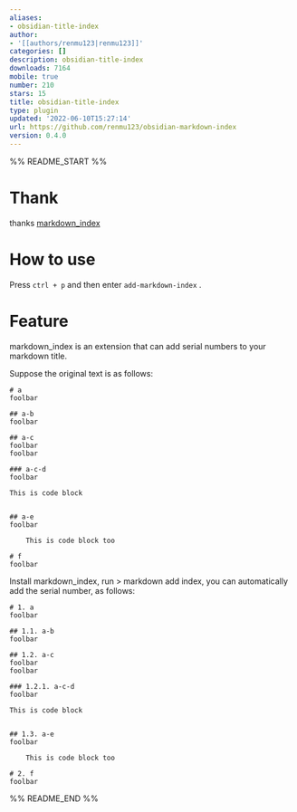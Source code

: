 ```yaml
---
aliases:
- obsidian-title-index
author:
- '[[authors/renmu123|renmu123]]'
categories: []
description: obsidian-title-index
downloads: 7164
mobile: true
number: 210
stars: 15
title: obsidian-title-index
type: plugin
updated: '2022-06-10T15:27:14'
url: https://github.com/renmu123/obsidian-markdown-index
version: 0.4.0
---
```


%% README_START %%

# Thank
thanks [markdown_index](https://github.com/legendmohe/markdown_index)


# How to use
Press `ctrl + p` and then enter `add-markdown-index` .

# Feature
markdown_index is an extension that can add serial numbers to your markdown title.

Suppose the original text is as follows:
```
# a
foolbar

## a-b
foolbar

## a-c
foolbar
foolbar

### a-c-d
foolbar

```
    This is code block
```

## a-e
foolbar

    This is code block too

# f
foolbar
```

Install markdown_index, run > markdown add index, you can automatically add the serial number, as follows:

```
# 1. a
foolbar

## 1.1. a-b
foolbar

## 1.2. a-c
foolbar
foolbar

### 1.2.1. a-c-d
foolbar

```
    This is code block
```

## 1.3. a-e
foolbar

    This is code block too

# 2. f
foolbar
```


%% README_END %%